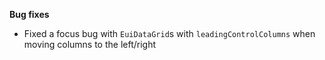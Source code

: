 **Bug fixes**

- Fixed a focus bug with `EuiDataGrid`s with `leadingControlColumns` when moving columns to the left/right
